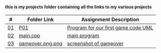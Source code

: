#### this is my projects folder containing all the links to my various projects

|   #    | Folder Link       | Assignment Description                          |
|------- |-------------------|-------------------------------------------------|
| [01](.P01) |  [P01](./P01) | [ Program for our first game code UML](./P01)   |
| [02](.main.cpp) |  [main.cpp](./main.cpp) | [ main program](./main.cpp)   |
| [03](.gameover.png.png) |  [gameover.png.png](./gameover.png.png) | [ screenshot of gameover](./P01)   |

